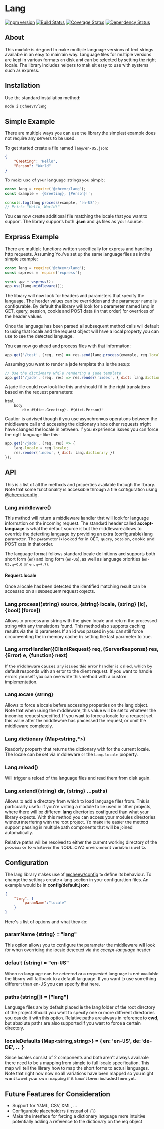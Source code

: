# Lang
[![npm version](https://badge.fury.io/js/%40cheevr%2Flang.svg)](https://badge.fury.io/js/%40cheevr%2Flang)
[![Build Status](https://travis-ci.org/Cheevr/Lang.svg?branch=master)](https://travis-ci.org/Cheevr/Lang)
[![Coverage Status](https://coveralls.io/repos/Cheevr/Lang/badge.svg?branch=master&service=github)](https://coveralls.io/github/Cheevr/Lang?branch=master)
[![Dependency Status](https://david-dm.org/Cheevr/Lang.svg)](https://david-dm.org/Cheevr/Lang)


## About

This module is deigned to make multiple language versions of text strings available in an easy
to maintain way. Language files for multiple versions are kept in various formats on disk and
can be selected by setting the right locale. The library includes helpers to mak eit easy to
use with systems such as express.


## Installation

Use the standard installation method:

```Shell
node i @cheevr/lang
```


## Simple Example

There are multiple ways you can use the library the simplest example does not require any servers
to be used.

To get started create a file named ```lang/en-US.json```:

```JSON
{
    "Greeting": "Hello",
    "Person": "World"
}
```

To make use of your language strings you simple:

```JavaScript
const lang = require('@cheevr/lang');
const example = '{Greeting}, {Person}!';

console.log(lang.process(example, 'en-US');
// Prints "Hello, World!"
```

You can now create additional file matching the locale that you want to support. The library supports
both **.json** and **.js** files as your source.


## Express Example

There are multiple functions written specifically for express and handling http requests. Assuming
You've set up the same language files as in the simple example:

```JavaScript
const lang = require('@cheevr/lang');
const express = require('express');

const app = express();
app.use(lang.middleware());
```

The library will now look for headers and parameters that specify the language. The header values
can be overridden and the parameter name is configurable. By default the library will look for a
parameter named lang in GET, query, session, cookie and POST data (in that order) for overrides
of the header values.

Once the language has been parsed all subsequent method calls will default to using that locale and
the request object will have a local property you can use to see the detected language.

You can now go ahead and process files with that information:

```JavaScript
app.get('/test', (req, res) => res.send(lang.process(example, req.locale)));
```

Assuming you want to render a jade template this is the setup:

```JavaScript
// Use the dictionary while rendering a jade template
app.get('/jade', (req, res) => res.render('index', { dict: lang.dictionary }) );
```

A jade file could now look like this and should fill in the right translations based on the
request parameters:

```Jade
html
    body
        div #{dict.Greeting}, #{dict.Person}!
```

Caution is advised though if you use asynchronous operations between the middleware call and accessing
the dictionary since other requests might have changed the locale in between. If you experience issues
you can force the right language like this:

```JavaScript
app.get('/jade', (req, res) => {
    lang.locale = req.locale;
    res.render('index', { dict: lang.dictionary })
});
```


## API

This is a list of all the methods and properties available through the library. Note that
some functionality is accessible through a file configuration using
[@cheevr/config](https://github.com/cheevr/config).

### Lang.middleware()
This method will return a middleware handler that will look for language information on the
incoming request. The standard header called **accept-language** is what the default source is
but the middleware allows to override the detecting language by providing an extra (configurable)
lang parameter. The parameter is looked for in GET, query, session, cookie and POST data in that
order.

The language format follows standard locale definitions and supports both short form (```en```) and
long form (```en-US```), as well as language priorities (```en-US;q=0.8``` or ```en;q=0.7```).

#### Request.locale

Once a locale has been detected the identified matching result can be accessed on all subsequent
request objects.

### Lang.process({string} source, {string} locale, {string} [id], {bool} [force])

Allows to process any string with the given locale and return the processed string with any
translations found. This method also supports caching results via the id parameter. If an id
was passed in you can still force circumventing the in memory cache by setting the last
parameter to true.

### Lang.errorHandler({ClientRequest} req, {ServerResponse} res, {Error} e, {function} next)

If the middleware causes any issues this error handler is called, which by default responds with
an error to the client request. If you want to handle errors yourself you can overwrite this
method with a custom implementation.

### Lang.locale {string}

Allows to force a locale before accessing properties on the lang object. Note that when using the
middleware, this value will be set to whatever the incoming request specified. If you want to
force a locale for a request set this value after the middleware has processed the request, or omit
the middleware completely.

### Lang.dictionary {Map<string,*>}

Readonly property that returns the dictionary with for the current locale. The locale can be set
via middleware or the ```Lang.locale``` property.

### Lang.reload()

Will trigger a reload of tha language files and read them from disk again.

### Lang.extend({string} dir, {string} ...paths)

Allows to add a directory from which to load language files from. This is particularly useful if
you're writing a module to be used in other projects, where there will be different **lang**
directories configured than what your library expects. With this method you can access your
modules directories without interfering with the root project. To make life easier the method
support passing in multiple path components that will be joined automatically.

Relative paths will be resolved to either the current working directory of the process or to
whatever the NODE_CWD environment variable is set to.


## Configuration

The lang library makes use of [@cheevr/config](https://github.com/cheevr/config) to define
its behaviour. To change the settings create a lang section in your configuration files. An
example would be in **config/default.json**:

```JSON
{
    "lang": {
        "paramName":"locale"
    }
}
```

Here's a list of options and what they do:

### paramName {string} = "lang"

This option allows you to configure the parameter the middleware will look for when overriding
the locale detected via the _accept-language_ header

### default {string} = "en-US"

When no language can be detected or a requested language is not available the library will
fall back to a default language. If you want to use something different than en-US you can
specify that here.

### paths {string[]} = ["lang"]

Language files are by default placed in the lang folder of the root directory of the project
Should you want to specify one or more different directories you can do it with this option.
Relative paths are always in reference to **cwd**, but absolute paths are also supported if
you want to force a certain directory.

### localeDefaults {Map<string,string>} = { en: 'en-US', de: 'de-DE', ... }

Since locales consist of 2 components and both aren't always available there need to be a
mapping from simple to full locale specification. This map will tell the library how to map
the short forms to actual languages.
Note that right now now no all variations have been mapped so you might want to set your own
mapping if it hasn't been included here yet.


## Future Features for Consideration

* Support for YAML, CSV, XML, ...
* Configurable placeholders (instead of ```{}```)
* Make the interface for forcing a dictionary language more intuitive
  potentially adding a reference to the dictionary on the req object


